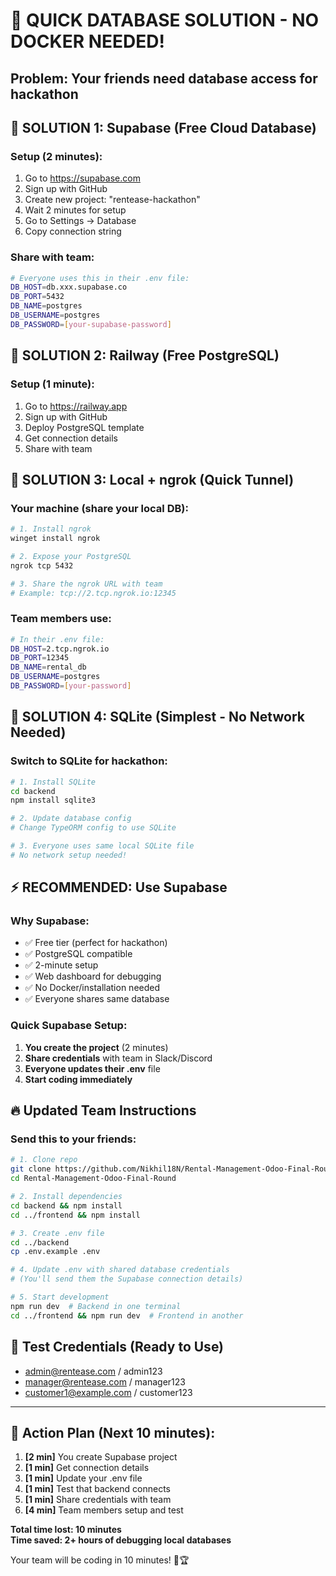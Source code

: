 # 🚨 QUICK DATABASE SOLUTION - NO DOCKER NEEDED!

## Problem: Your friends need database access for hackathon

## 🚀 **SOLUTION 1: Supabase (Free Cloud Database)**

### Setup (2 minutes):
1. Go to https://supabase.com
2. Sign up with GitHub
3. Create new project: "rentease-hackathon"
4. Wait 2 minutes for setup
5. Go to Settings → Database
6. Copy connection string

### Share with team:
```bash
# Everyone uses this in their .env file:
DB_HOST=db.xxx.supabase.co
DB_PORT=5432
DB_NAME=postgres
DB_USERNAME=postgres
DB_PASSWORD=[your-supabase-password]
```

## 🚀 **SOLUTION 2: Railway (Free PostgreSQL)**

### Setup (1 minute):
1. Go to https://railway.app
2. Sign up with GitHub
3. Deploy PostgreSQL template
4. Get connection details
5. Share with team

## 🚀 **SOLUTION 3: Local + ngrok (Quick Tunnel)**

### Your machine (share your local DB):
```bash
# 1. Install ngrok
winget install ngrok

# 2. Expose your PostgreSQL
ngrok tcp 5432

# 3. Share the ngrok URL with team
# Example: tcp://2.tcp.ngrok.io:12345
```

### Team members use:
```bash
# In their .env file:
DB_HOST=2.tcp.ngrok.io
DB_PORT=12345
DB_NAME=rental_db
DB_USERNAME=postgres
DB_PASSWORD=[your-password]
```

## 🚀 **SOLUTION 4: SQLite (Simplest - No Network Needed)**

### Switch to SQLite for hackathon:
```bash
# 1. Install SQLite
cd backend
npm install sqlite3

# 2. Update database config
# Change TypeORM config to use SQLite

# 3. Everyone uses same local SQLite file
# No network setup needed!
```

## ⚡ **RECOMMENDED: Use Supabase**

### Why Supabase:
- ✅ Free tier (perfect for hackathon)
- ✅ PostgreSQL compatible
- ✅ 2-minute setup
- ✅ Web dashboard for debugging
- ✅ No Docker/installation needed
- ✅ Everyone shares same database

### Quick Supabase Setup:
1. **You create the project** (2 minutes)
2. **Share credentials** with team in Slack/Discord
3. **Everyone updates their .env** file
4. **Start coding immediately**

## 🔥 **Updated Team Instructions**

### Send this to your friends:

```bash
# 1. Clone repo
git clone https://github.com/Nikhil18N/Rental-Management-Odoo-Final-Round.git
cd Rental-Management-Odoo-Final-Round

# 2. Install dependencies
cd backend && npm install
cd ../frontend && npm install

# 3. Create .env file
cd ../backend
cp .env.example .env

# 4. Update .env with shared database credentials
# (You'll send them the Supabase connection details)

# 5. Start development
npm run dev  # Backend in one terminal
cd ../frontend && npm run dev  # Frontend in another
```

## 📱 **Test Credentials (Ready to Use)**
- admin@rentease.com / admin123
- manager@rentease.com / manager123  
- customer1@example.com / customer123

---

## 🎯 **Action Plan (Next 10 minutes):**

1. **[2 min]** You create Supabase project
2. **[1 min]** Get connection details  
3. **[1 min]** Update your .env file
4. **[1 min]** Test that backend connects
5. **[1 min]** Share credentials with team
6. **[4 min]** Team members setup and test

**Total time lost: 10 minutes**  
**Time saved: 2+ hours of debugging local databases**

Your team will be coding in 10 minutes! 🚀🏆
